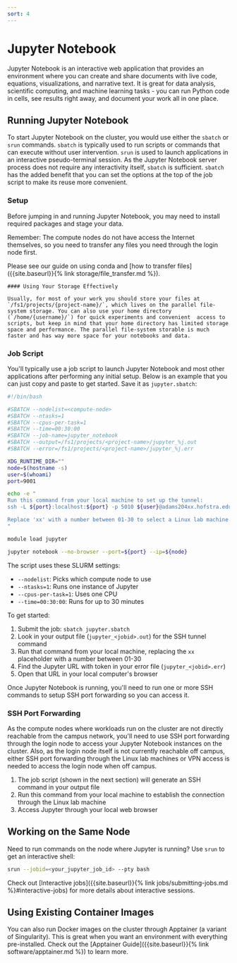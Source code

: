 ```yaml
---
sort: 4
---
```


# Jupyter Notebook

Jupyter Notebook is an interactive web application that provides an environment where you can create and share documents with live code, equations, visualizations, and narrative text. It is great for data analysis, scientific computing, and machine learning tasks - you can run Python code in cells, see results right away, and document your work all in one place.

## Running Jupyter Notebook

To start Jupyter Notebook on the cluster, you would use either the `sbatch` or `srun` commands. `sbatch` is typically used to run scripts or commands that can execute without user intervention. `srun` is used to launch applications in an interactive pseudo-terminal session. As the Jupyter Notebook server process does not require any interactivity itself, `sbatch` is sufficient. `sbatch` has the added benefit that you can set the options at the top of the job script to make its reuse more convenient.


### Setup

Before jumping in and running Jupyter Notebook, you may need to install required packages and stage your data.

Remember: The compute nodes do not have access the Internet themselves, so you need to transfer any files you need through the login node first.

Please see our guide on using conda and [how to transfer files]({{site.baseurl}}{% link storage/file_transfer.md %}).

```note
#### Using Your Storage Effectively

Usually, for most of your work you should store your files at `/fs1/projects/{project-name}/`, which lives on the parallel file-system storage. You can also use your home directory (`/home/{username}/`) for quick experiments and convenient  access to scripts, but keep in mind that your home directory has limited storage space and performance. The parallel file-system storable is much faster and has way more space for your notebooks and data.
```

### Job Script

You'll typically use a job script to launch Jupyter Notebook and most other applications after performing any initial setup. Below is an example that you can just copy and paste to get started. Save it as `jupyter.sbatch`:

```bash
#!/bin/bash

#SBATCH --nodelist=<compute-node>
#SBATCH --ntasks=1
#SBATCH --cpus-per-task=1
#SBATCH --time=00:30:00
#SBATCH --job-name=jupyter_notebook
#SBATCH --output=/fs1/projects/<project-name>/jupyter_%j.out
#SBATCH --error=/fs1/projects/<project-name>/jupyter_%j.err

XDG_RUNTIME_DIR=""
node=$(hostname -s)
user=$(whoami)
port=9001

echo -e "
Run this command from your local machine to set up the tunnel:
ssh -L ${port}:localhost:${port} -p 5010 ${user}@adams204xx.hofstra.edu ssh -L ${port}:${node}:${port} ${user}@<login-node>

Replace 'xx' with a number between 01-30 to select a Linux lab machine.
"

module load jupyter

jupyter notebook --no-browser --port=${port} --ip=${node}
```

The script uses these SLURM settings:
- `--nodelist`: Picks which compute node to use
- `--ntasks=1`: Runs one instance of Jupyter
- `--cpus-per-task=1`: Uses one CPU
- `--time=00:30:00`: Runs for up to 30 minutes

To get started:
1. Submit the job: `sbatch jupyter.sbatch`
2. Look in your output file (`jupyter_<jobid>.out`) for the SSH tunnel command
3. Run that command from your local machine, replacing the `xx` placeholder with a number between 01-30
4. Find the Jupyter URL with token in your error file (`jupyter_<jobid>.err`)
5. Open that URL in your local computer's browser

Once Jupyter Notebook is running, you'll need to run one or more SSH commands to setup SSH port forwarding so you can access it.

### SSH Port Forwarding

As the compute nodes where workloads run on the cluster are not directly reachable from the campus network, you'll need to use SSH port forwarding through the login node to access your Jupyter Notebook instances on the cluster. Also, as the login node itself is not currently reachable off campus, either SSH port forwarding through the Linux lab machines or VPN access is needed to access the login node when off campus.

1. The job script (shown in the next section) will generate an SSH command in your output file
2. Run this command from your local machine to establish the connection through the Linux lab machine
3. Access Jupyter through your local web browser

## Working on the Same Node

Need to run commands on the node where Jupyter is running? Use `srun` to get an interactive shell:

```bash
srun --jobid=<your_jupyter_job_id> --pty bash
```

Check out [Interactive jobs]({{site.baseurl}}{% link jobs/submitting-jobs.md %}#interactive-jobs) for more details about interactive sessions.

## Using Existing Container Images
You can also run Docker images on the cluster through Apptainer (a variant of Singularity). This is great when you want an environment with everything pre-installed. Check out the [Apptainer Guide]({{site.baseurl}}{% link software/apptainer.md %}) to learn more.
